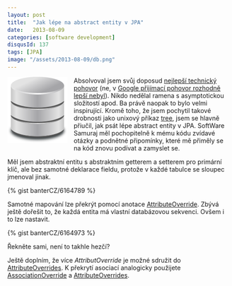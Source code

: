 ```yaml
---
layout: post
title:  "Jak lépe na abstract entity v JPA"
date:   2013-08-09
categories: [software development]
disqusId: 137
tags: [JPA]
image: "/assets/2013-08-09/db.png"
---
```

<div style="float: left; margin: 0 1em 1em 0; text-align: center;"><img src="/assets/2013-08-09/db.png" /></div>Absolvoval jsem svůj doposud <a href="http://www.sw-samuraj.cz/2013/07/hledam-do-sveho-tymu-java-vyvojare.html">nejlepší technický pohovor</a> (ne, v <a href="/item/106">Google přijímací pohovor rozhodně lepší nebyl</a>). Nikdo nedělal ramena s asymptotickou složitostí apod. Ba právě naopak to bylo velmi inspirující. Kromě toho, že jsem pochytil takové drobnosti jako unixový příkaz <a href="http://www.computerhope.com/unix/tree.htm">tree</a>, jsem se hlavně přiučil, jak psát lépe abstract entity v JPA. SoftWare Samuraj měl pochopitelně k mému kódu zvídavé otázky a podnětné připomínky, které mě přiměly se na kód znovu podívat a zamyslet se.
<!--more-->

Měl jsem abstraktní entitu s abstraktním getterem a setterem pro primární klíč, ale bez samotné deklarace fieldu, protože v každé tabulce se sloupec jmenoval jinak.

{% gist banterCZ/6164789 %}

Samotné mapování lze překrýt pomocí anotace <a href="http://docs.oracle.com/javaee/6/api/javax/persistence/AttributeOverride.html">AttributeOverride</a>. Zbývá ještě dořešit to, že každá entita má vlastní databázovou sekvenci. Ovšem i to lze nastavit.

{% gist banterCZ/6164973 %}

Řekněte sami, není to takhle hezčí?

Ještě doplním, že více <i>AttributOverride</i> je možné sdružit do <a href="http://docs.oracle.com/javaee/6/api/javax/persistence/AttributeOverrides.html">AttributeOverrides</a>. K překrytí asociací analogicky použijete <a href="http://docs.oracle.com/javaee/6/api/javax/persistence/AssociationOverride.html">AssociationOverride</a> a <a href="http://docs.oracle.com/javaee/6/api/javax/persistence/AttributeOverrides.html">AttributeOverrides</a>.
